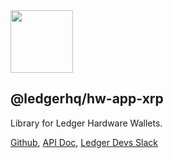 <img src="https://user-images.githubusercontent.com/211411/34776833-6f1ef4da-f618-11e7-8b13-f0697901d6a8.png" height="100" />

## @ledgerhq/hw-app-xrp

Library for Ledger Hardware Wallets.

[Github](https://github.com/LedgerHQ/ledgerjs/),
[API Doc](http://ledgerhq.github.io/ledgerjs/),
[Ledger Devs Slack](https://ledger-dev.slack.com/)
